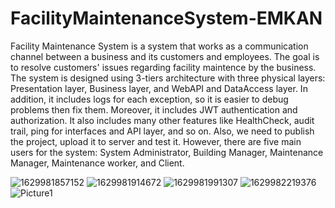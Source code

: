 # FacilityMaintenanceSystem-EMKAN

Facility Maintenance System is a system that works as a communication channel between a business and its customers and employees. The goal is to resolve customers' issues regarding facility maintence by the business.
The system is designed using 3-tiers architecture with three physical layers: Presentation layer, Business layer, and WebAPI and DataAccess layer. In addition, it includes logs for each exception, so it is easier to debug problems then fix them. Moreover, it includes JWT authentication and authorization. It also includes many other features like HealthCheck, audit trail, ping for interfaces and API layer, and so on. Also, we need to publish the project, upload it to server and test it. However, there are five main users for the system: System Administrator, Building Manager, Maintenance Manager, Maintenance worker, and Client.


![1629981857152](https://user-images.githubusercontent.com/66154604/139239407-344e4e7d-ff73-46a2-8022-45954a512fd6.jpg)
![1629981914672](https://user-images.githubusercontent.com/66154604/139239414-65fa17cc-ec23-432b-8d32-1e9aefc81fe1.jpg)
![1629981991307](https://user-images.githubusercontent.com/66154604/139239417-87a8a9b3-9dc5-4496-abd1-4dc10561eae1.jpg)
![1629982219376](https://user-images.githubusercontent.com/66154604/139239422-ba324cea-1538-473f-a3c1-ade05e562afa.jpg)
![Picture1](https://user-images.githubusercontent.com/66154604/139240177-7131e89c-5080-46c9-92fc-f3557630400b.png)
